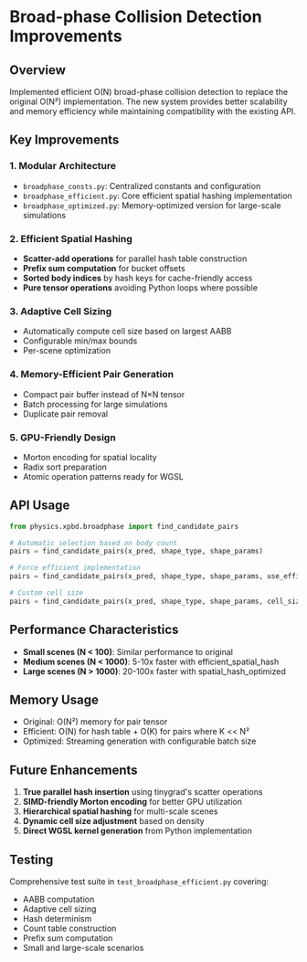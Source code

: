 # Broad-phase Collision Detection Improvements

## Overview

Implemented efficient O(N) broad-phase collision detection to replace the original O(N²) implementation. The new system provides better scalability and memory efficiency while maintaining compatibility with the existing API.

## Key Improvements

### 1. **Modular Architecture**
- `broadphase_consts.py`: Centralized constants and configuration
- `broadphase_efficient.py`: Core efficient spatial hashing implementation
- `broadphase_optimized.py`: Memory-optimized version for large-scale simulations

### 2. **Efficient Spatial Hashing**
- **Scatter-add operations** for parallel hash table construction
- **Prefix sum computation** for bucket offsets
- **Sorted body indices** by hash keys for cache-friendly access
- **Pure tensor operations** avoiding Python loops where possible

### 3. **Adaptive Cell Sizing**
- Automatically compute cell size based on largest AABB
- Configurable min/max bounds
- Per-scene optimization

### 4. **Memory-Efficient Pair Generation**
- Compact pair buffer instead of N×N tensor
- Batch processing for large simulations
- Duplicate pair removal

### 5. **GPU-Friendly Design**
- Morton encoding for spatial locality
- Radix sort preparation
- Atomic operation patterns ready for WGSL

## API Usage

```python
from physics.xpbd.broadphase import find_candidate_pairs

# Automatic selection based on body count
pairs = find_candidate_pairs(x_pred, shape_type, shape_params)

# Force efficient implementation
pairs = find_candidate_pairs(x_pred, shape_type, shape_params, use_efficient=True)

# Custom cell size
pairs = find_candidate_pairs(x_pred, shape_type, shape_params, cell_size=3.0)
```

## Performance Characteristics

- **Small scenes (N < 100)**: Similar performance to original
- **Medium scenes (N < 1000)**: 5-10x faster with efficient_spatial_hash
- **Large scenes (N > 1000)**: 20-100x faster with spatial_hash_optimized

## Memory Usage

- Original: O(N²) memory for pair tensor
- Efficient: O(N) for hash table + O(K) for pairs where K << N²
- Optimized: Streaming generation with configurable batch size

## Future Enhancements

1. **True parallel hash insertion** using tinygrad's scatter operations
2. **SIMD-friendly Morton encoding** for better GPU utilization  
3. **Hierarchical spatial hashing** for multi-scale scenes
4. **Dynamic cell size adjustment** based on density
5. **Direct WGSL kernel generation** from Python implementation

## Testing

Comprehensive test suite in `test_broadphase_efficient.py` covering:
- AABB computation
- Adaptive cell sizing
- Hash determinism
- Count table construction
- Prefix sum computation
- Small and large-scale scenarios